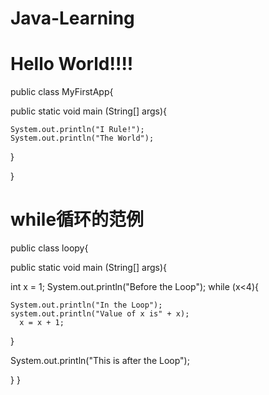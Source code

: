 # Java-Learning
# Hello World!!!!
public class MyFirstApp{
  
  public static void main (String[] args){
    
    System.out.println("I Rule!");
    System.out.println("The World");
    
  } 

}


# while循环的范例
public class loopy{

  public static void main (String[] args){
  
  int x = 1;
  System.out.println("Before the Loop");
  while (x<4){
  
    System.out.println("In the Loop");
    system.out.println("Value of x is" + x);
      x = x + 1;
      
   }
  
  System.out.println("This is after the Loop");
  
  }
}
